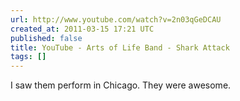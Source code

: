 ```yaml
---
url: http://www.youtube.com/watch?v=2n03qGeDCAU
created_at: 2011-03-15 17:21 UTC
published: false
title: YouTube - Arts of Life Band - Shark Attack
tags: []
---
```


I saw them perform in Chicago. They were awesome.
